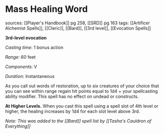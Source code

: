 # Mass Healing Word
sources: [[Player's Handbook]] pg 258, [[SRD]] pg 163
tags: [[Artificer Alchemist Spells]], [[Cleric]], [[Bard]], [[3rd level]], [[Evocation Spells]]

**3rd-level evocation**

*Casting time*: 1 bonus action

*Range*: 60 feet

*Components*: V

*Duration*: Instantaneous

As you call out words of restoration, up to six creatures of your choice that you can see within range regain hit points equal to 1d4 + your spellcasting ability modifier. This spell has no effect on undead or constructs.

**At Higher Levels.** When you cast this spell using a spell slot of 4th level or higher, the healing increases by 1d4 for each slot level above 3rd.

*Note: This was added to the [[Bard]] spell list by [[Tasha's Cauldron of Everything]]*